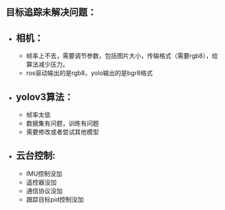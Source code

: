 ## 目标追踪未解决问题：

- ## 相机：	

  - 帧率上不去，需要调节参数，包括图片大小，传输格式（需要rgb8），给算法减少压力。
  - ros驱动输出的是rgb8，yolo输出的是bgr8格式

- ## yolov3算法：

  - 帧率太低
  - 数据集有问题，训练有问题
  - 需要修改或者尝试其他模型

- ## 云台控制:

  - IMU控制没加
  - 遥控器没加
  - 通信协议没加
  - 跟踪目标pid控制没加